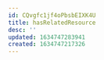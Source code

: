 ```yaml
---
id: CQvgfc1jf4oPbsbEIXK4U
title: hasRelatedResource
desc: ''
updated: 1634747283941
created: 1634747217326
---
```



